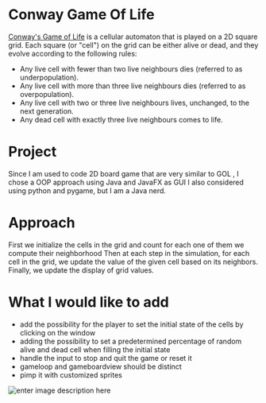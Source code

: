 # Conway Game Of Life

[Conway's Game of Life](https://conwaylife.com/wiki/Conway%27s_Game_of_Life)  is a cellular automaton that is played on a 2D square grid. Each square (or "cell") on the grid can be either alive or dead, and they evolve according to the following rules:

-   Any live cell with fewer than two live neighbours dies (referred to as underpopulation).
-   Any live cell with more than three live neighbours dies (referred to as overpopulation).
-   Any live cell with two or three live neighbours lives, unchanged, to the next generation.
-   Any dead cell with exactly three live neighbours comes to life.

# Project
Since I am used to code 2D board game that are very similar to GOL , I chose a OOP approach using Java and JavaFX as GUI
I also considered using python and pygame, but I am a Java nerd.


# Approach

First we initialize the cells in the grid and count for each one of them we compute their neighborhood
Then at each step in the simulation, for each cell in the grid, we update the value of  the given cell based on its neighbors.
Finally, we update the display of grid values.


# What I would like to add
- add the possibility for the player to set the initial state of the cells by clicking on the window
- adding the possibility to set a predetermined percentage of random alive and dead cell when filling the initial state
- handle the input to stop and quit the game or reset it
- gameloop and gameboardview should be distinct
- pimp it with customized  sprites

![enter image description here](https://i.ibb.co/zGv5mNX/Animation.gif)






